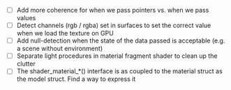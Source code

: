 
- [ ] Add more coherence for when we pass pointers vs. when we pass values
- [ ] Detect channels (rgb / rgba) set in surfaces to set the correct value when we load the texture on GPU
- [ ] Add null-detection when the state of the data passed is acceptable (e.g. a scene without environment)
- [ ] Separate light procedures in material fragment shader to clean up the clutter
- [ ] The shader_material_*() interface is as coupled to the material struct as the model struct. Find a way to express it